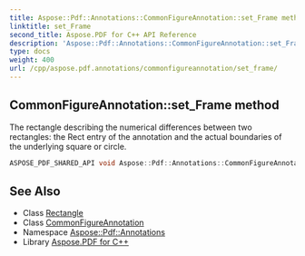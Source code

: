```yaml
---
title: Aspose::Pdf::Annotations::CommonFigureAnnotation::set_Frame method
linktitle: set_Frame
second_title: Aspose.PDF for C++ API Reference
description: 'Aspose::Pdf::Annotations::CommonFigureAnnotation::set_Frame method. The rectangle describing the numerical differences between two rectangles: the Rect entry of the annotation and the actual boundaries of the underlying square or circle in C++.'
type: docs
weight: 400
url: /cpp/aspose.pdf.annotations/commonfigureannotation/set_frame/
---
```

## CommonFigureAnnotation::set_Frame method


The rectangle describing the numerical differences between two rectangles: the Rect entry of the annotation and the actual boundaries of the underlying square or circle.

```cpp
ASPOSE_PDF_SHARED_API void Aspose::Pdf::Annotations::CommonFigureAnnotation::set_Frame(System::SharedPtr<Rectangle> value)
```

## See Also

* Class [Rectangle](../../../aspose.pdf/rectangle/)
* Class [CommonFigureAnnotation](../)
* Namespace [Aspose::Pdf::Annotations](../../)
* Library [Aspose.PDF for C++](../../../)
